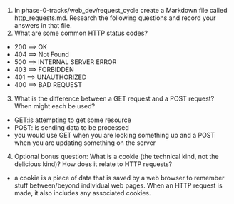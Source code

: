 1. In phase-0-tracks/web_dev/request_cycle create a Markdown file called http_requests.md. Research the following questions and record your answers in that file.
2. What are some common HTTP status codes?
- 200 ==> OK
- 404 ==> Not Found
- 500 ==> INTERNAL SERVER ERROR
- 403 ==> FORBIDDEN
- 401 ==> UNAUTHORIZED
- 400 ==> BAD REQUEST
3. What is the difference between a GET request and a POST request? When might each be used?
- GET:is attempting to get some resource
- POST: is sending data to be processed
- you would use GET when you are looking something up and a POST when you are updating something on the server
4. Optional bonus question: What is a cookie (the technical kind, not the delicious kind)? How does it relate to HTTP requests?
- a cookie is a piece of data that is saved by a web browser to remember stuff between/beyond individual web pages. When an HTTP request is made, it also includes any associated cookies.